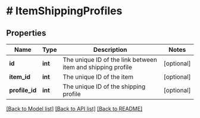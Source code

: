 # # ItemShippingProfiles

## Properties

Name | Type | Description | Notes
------------ | ------------- | ------------- | -------------
**id** | **int** | The unique ID of the link between item and shipping profile | [optional]
**item_id** | **int** | The unique ID of the item | [optional]
**profile_id** | **int** | The unique ID of the shipping profile | [optional]

[[Back to Model list]](../../README.md#models) [[Back to API list]](../../README.md#endpoints) [[Back to README]](../../README.md)
